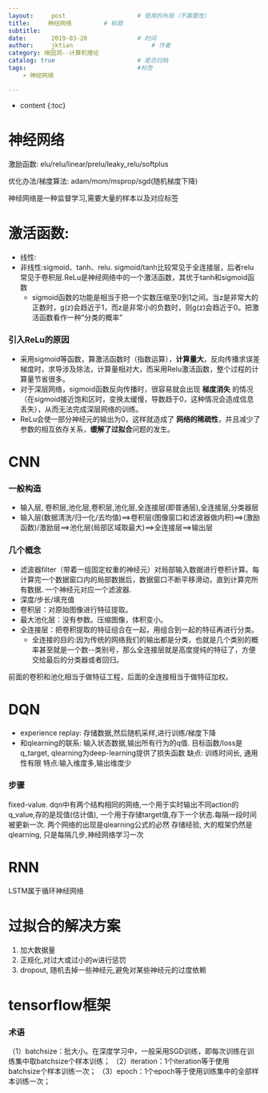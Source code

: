 ```yaml
---
layout:     post   				    # 使用的布局（不需要改）
title:     神经网络			# 标题 
subtitle:  	 
date:       2019-03-20				# 时间
author:     jktian 						# 作者
category: 缘因洞--计算机理论
catalog: true 						# 是否归档
tags:								#标签
    - 神经网络

---
```


* content
{:toc}

# 神经网络

激励函数: elu/relu/linear/prelu/leaky_relu/softplus

优化办法/梯度算法: adam/mom/msprop/sgd(随机梯度下降)

神经网络是一种监督学习,需要大量的样本以及对应标签





# 激活函数:
- 线性:
- 非线性:sigmoid、tanh、relu. sigmoid/tanh比较常见于全连接层，后者relu常见于卷积层.ReLu是神经网络中的一个激活函数，其优于tanh和sigmoid函数
  - sigmoid函数的功能是相当于把一个实数压缩至0到1之间。当z是非常大的正数时，g(z)会趋近于1，而z是非常小的负数时，则g(z)会趋近于0。把激活函数看作一种“分类的概率”

### 引入ReLu的原因

- 采用sigmoid等函数，算激活函数时（指数运算），**计算量大**，反向传播求误差梯度时，求导涉及除法，计算量相对大，而采用Relu激活函数，整个过程的计算量节省很多。
- 对于深层网络，sigmoid函数反向传播时，很容易就会出现 **梯度消失** 的情况（在sigmoid接近饱和区时，变换太缓慢，导数趋于0，这种情况会造成信息丢失），从而无法完成深层网络的训练。
- ReLu会使一部分神经元的输出为0，这样就造成了 **网络的稀疏性**，并且减少了参数的相互依存关系，**缓解了过拟合**问题的发生。

# CNN
### 一般构造
- 输入层, 卷积层,池化层,卷积层,池化层,全连接层(即普通层),全连接层,分类器层
- 输入层(数据清洗/归一化/去均值)==>卷积层(图像窗口和滤波器做内积)==>(激励函数)/激励层==>池化层(局部区域取最大)==>全连接层==>输出层

### 几个概念
- 滤波器filter（带着一组固定权重的神经元）对局部输入数据进行卷积计算。每计算完一个数据窗口内的局部数据后，数据窗口不断平移滑动，直到计算完所有数据. 一个神经元对应一个滤波器.
- 深度/步长/填充值
- 卷积层：对原始图像进行特征提取。
- 最大池化层：没有参数。压缩图像，体积变小。
- 全连接层：把卷积提取的特征组合在一起，用组合到一起的特征再进行分类。
	- 全连接的目的:因为传统的网络我们的输出都是分类，也就是几个类别的概率甚至就是一个数--类别号，那么全连接层就是高度提纯的特征了，方便交给最后的分类器或者回归。

前面的卷积和池化相当于做特征工程，后面的全连接相当于做特征加权。

# DQN
- experience replay: 存储数据,然后随机采样,进行训练/梯度下降
- 和qlearning的联系: 输入状态数据,输出所有行为的q值. 目标函数/loss是q_target, qlearning为deep-learning提供了损失函数
缺点: 训练时间长, 通用性有限
特点:输入维度多,输出维度少
### 步骤
fixed-value. dqn中有两个结构相同的网络,一个用于实时输出不同action的q_value,存的是现值(估计值), 一个用于存储target值,存下一个状态.每隔一段时间被更新一次. 两个网络的出现是qlearning公式的必然
存储经验,
大的框架仍然是qlearning, 只是每隔几步,神经网络学习一次

# RNN
LSTM属于循环神经网络

# 过拟合的解决方案
1. 加大数据量
2. 正规化,对过大或过小的w进行惩罚
3. dropout, 随机去掉一些神经元,避免对某些神经元的过度依赖

# tensorflow框架
### 术语
（1）batchsize：批大小。在深度学习中，一般采用SGD训练，即每次训练在训练集中取batchsize个样本训练；
（2）iteration：1个iteration等于使用batchsize个样本训练一次；
（3）epoch：1个epoch等于使用训练集中的全部样本训练一次；

~~~

~~~